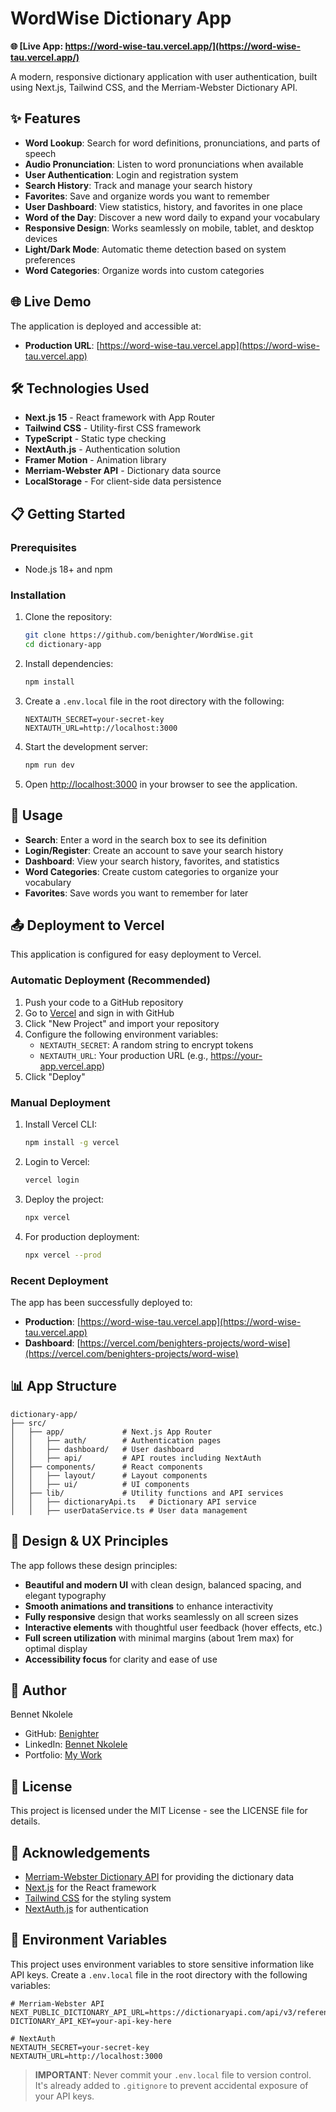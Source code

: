 # WordWise Dictionary App

**🌐 [Live App: https://word-wise-tau.vercel.app/](https://word-wise-tau.vercel.app/)**

A modern, responsive dictionary application with user authentication, built using Next.js, Tailwind CSS, and the Merriam-Webster Dictionary API.

## ✨ Features

- **Word Lookup**: Search for word definitions, pronunciations, and parts of speech
- **Audio Pronunciation**: Listen to word pronunciations when available
- **User Authentication**: Login and registration system
- **Search History**: Track and manage your search history
- **Favorites**: Save and organize words you want to remember
- **User Dashboard**: View statistics, history, and favorites in one place
- **Word of the Day**: Discover a new word daily to expand your vocabulary
- **Responsive Design**: Works seamlessly on mobile, tablet, and desktop devices
- **Light/Dark Mode**: Automatic theme detection based on system preferences
- **Word Categories**: Organize words into custom categories

## 🌐 Live Demo

The application is deployed and accessible at:
- **Production URL**: [https://word-wise-tau.vercel.app](https://word-wise-tau.vercel.app)

## 🛠️ Technologies Used

- **Next.js 15** - React framework with App Router
- **Tailwind CSS** - Utility-first CSS framework
- **TypeScript** - Static type checking
- **NextAuth.js** - Authentication solution
- **Framer Motion** - Animation library
- **Merriam-Webster API** - Dictionary data source
- **LocalStorage** - For client-side data persistence

## 📋 Getting Started

### Prerequisites

- Node.js 18+ and npm

### Installation

1. Clone the repository:
   ```bash
   git clone https://github.com/benighter/WordWise.git
   cd dictionary-app
   ```

2. Install dependencies:
   ```bash
   npm install
   ```

3. Create a `.env.local` file in the root directory with the following:
   ```
   NEXTAUTH_SECRET=your-secret-key
   NEXTAUTH_URL=http://localhost:3000
   ```

4. Start the development server:
   ```bash
   npm run dev
   ```

5. Open [http://localhost:3000](http://localhost:3000) in your browser to see the application.

## 🚀 Usage

- **Search**: Enter a word in the search box to see its definition
- **Login/Register**: Create an account to save your search history
- **Dashboard**: View your search history, favorites, and statistics
- **Word Categories**: Create custom categories to organize your vocabulary
- **Favorites**: Save words you want to remember for later

## 📤 Deployment to Vercel

This application is configured for easy deployment to Vercel.

### Automatic Deployment (Recommended)

1. Push your code to a GitHub repository
2. Go to [Vercel](https://vercel.com) and sign in with GitHub
3. Click "New Project" and import your repository
4. Configure the following environment variables:
   - `NEXTAUTH_SECRET`: A random string to encrypt tokens
   - `NEXTAUTH_URL`: Your production URL (e.g., https://your-app.vercel.app)
5. Click "Deploy"

### Manual Deployment

1. Install Vercel CLI:
   ```bash
   npm install -g vercel
   ```

2. Login to Vercel:
   ```bash
   vercel login
   ```

3. Deploy the project:
   ```bash
   npx vercel
   ```

4. For production deployment:
   ```bash
   npx vercel --prod
   ```

### Recent Deployment

The app has been successfully deployed to:
- **Production**: [https://word-wise-tau.vercel.app](https://word-wise-tau.vercel.app)
- **Dashboard**: [https://vercel.com/benighters-projects/word-wise](https://vercel.com/benighters-projects/word-wise)

## 📊 App Structure

```
dictionary-app/
├── src/
│   ├── app/             # Next.js App Router
│   │   ├── auth/        # Authentication pages
│   │   ├── dashboard/   # User dashboard
│   │   ├── api/         # API routes including NextAuth
│   ├── components/      # React components
│   │   ├── layout/      # Layout components
│   │   ├── ui/          # UI components
│   ├── lib/             # Utility functions and API services
│   │   ├── dictionaryApi.ts   # Dictionary API service
│   │   ├── userDataService.ts # User data management
```

## 🎨 Design & UX Principles

The app follows these design principles:
- **Beautiful and modern UI** with clean design, balanced spacing, and elegant typography
- **Smooth animations and transitions** to enhance interactivity
- **Fully responsive** design that works seamlessly on all screen sizes
- **Interactive elements** with thoughtful user feedback (hover effects, etc.)
- **Full screen utilization** with minimal margins (about 1rem max) for optimal display
- **Accessibility focus** for clarity and ease of use

## 👤 Author

Bennet Nkolele

- GitHub: [Benighter](https://github.com/Benighter)
- LinkedIn: [Bennet Nkolele](https://www.linkedin.com/in/bennet-nkolele-321285249/)
- Portfolio: [My Work](https://react-personal-portfolio-alpha.vercel.app/)

## 📄 License

This project is licensed under the MIT License - see the LICENSE file for details.

## 🙏 Acknowledgements

- [Merriam-Webster Dictionary API](https://dictionaryapi.com/) for providing the dictionary data
- [Next.js](https://nextjs.org/) for the React framework
- [Tailwind CSS](https://tailwindcss.com/) for the styling system
- [NextAuth.js](https://next-auth.js.org/) for authentication

## 🔐 Environment Variables

This project uses environment variables to store sensitive information like API keys. Create a `.env.local` file in the root directory with the following variables:

```
# Merriam-Webster API
NEXT_PUBLIC_DICTIONARY_API_URL=https://dictionaryapi.com/api/v3/references/sd3/json
DICTIONARY_API_KEY=your-api-key-here

# NextAuth
NEXTAUTH_SECRET=your-secret-key
NEXTAUTH_URL=http://localhost:3000
```

> **IMPORTANT**: Never commit your `.env.local` file to version control. It's already added to `.gitignore` to prevent accidental exposure of your API keys.
